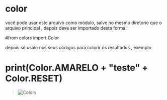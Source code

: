 # color

você pode usar este arquivo como módulo, salve no mesmo diretorio que o arquivo principal , depois deve ser importado desta forma:

#from colors import Color

depois só usalo nos seus códigos para colorir os resultados , exemplo:

# print(Color.AMARELO + "teste" + Color.RESET)

> ![Colors](https://user-images.githubusercontent.com/79322362/153462685-a229f2af-5ec2-4328-86b7-6e3804777a00.png)

